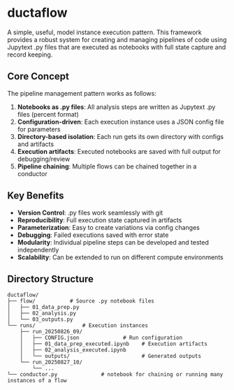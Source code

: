 # ductaflow
A simple, useful, model instance execution pattern.
This framework provides a robust system for creating and managing pipelines of code using Jupytext .py files that are executed as notebooks with full state capture and record keeping.

## Core Concept

The pipeline management pattern works as follows:

1. **Notebooks as .py files**: All analysis steps are written as Jupytext .py files (percent format)
2. **Configuration-driven**: Each execution instance uses a JSON config file for parameters
3. **Directory-based isolation**: Each run gets its own directory with configs and artifacts
4. **Execution artifacts**: Executed notebooks are saved with full output for debugging/review
5. **Pipeline chaining**: Multiple flows can be chained together in a conductor

## Key Benefits

- **Version Control**: .py files work seamlessly with git
- **Reproducibility**: Full execution state captured in artifacts
- **Parameterization**: Easy to create variations via config changes
- **Debugging**: Failed executions saved with error state
- **Modularity**: Individual pipeline steps can be developed and tested independently
- **Scalability**: Can be extended to run on different compute environments

## Directory Structure

```
ductaflow/
├── flow/           # Source .py notebook files
│   ├── 01_data_prep.py
│   ├── 02_analysis.py  
│   └── 03_outputs.py
└── runs/               # Execution instances
    ├── run_20250826_09/
    │   ├── CONFIG.json              # Run configuration
    │   ├── 01_data_prep_executed.ipynb    # Execution artifacts
    │   ├── 02_analysis_executed.ipynb
    │   └── outputs/                       # Generated outputs
    └── run_20250827_10/
        └── ...
└── conductor.py              # notebook for chaining or running many instances of a flow
